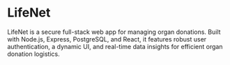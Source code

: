 # LifeNet
LifeNet is a secure full-stack web app for managing organ donations. Built with Node.js, Express, PostgreSQL, and React, it features robust user authentication, a dynamic UI, and real-time data insights for efficient organ donation logistics.
